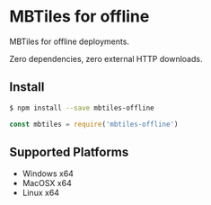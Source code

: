 # MBTiles for offline

MBTiles for offline deployments.

Zero dependencies, zero external HTTP downloads.

## Install

```bash
$ npm install --save mbtiles-offline
```

```javascript
const mbtiles = require('mbtiles-offline')
```

## Supported Platforms

- Windows x64
- MacOSX x64
- Linux x64